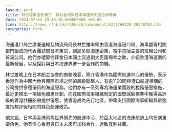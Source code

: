 ```yaml
---
layout: post
title: 林世雄率團到東京　探討香港與日本海運界加強合作商機
date: 2024-07-03 19:40:20.000000000 +08:00
link: https://news.rthk.hk/rthk/ch/component/k2/1760128-20240703.htm
categories: rthk
---
```


海運港口局主席兼運輸及物流局局長林世雄率領由香港海運港口局、海事處等相關部門組成的代表團訪問日本東京，到訪多間海運企業，當中包括主要的班輪公司和貿易公司。他們亦禮節性拜會日本國土交通副大臣國場幸之助，介紹香港海運業的最新發展，以及探討與日本海運界進一步合作的商機。

林世雄晚上在日本船主協會的商務晚宴，簡介香港作為國際航運中心的優勢，表示香港作為中國內地與國際市場之間的超級聯繫人，有逾1100間與港口航運相關的公司提供多種優質的海運服務。他們亦有一系列專為海運業而設的稅務優惠措施，最近更推出一項綠色優惠計劃，向在國際海事組織制定的國際減碳標準中獲得高評級的香港註冊船舶提供優惠，使香港成為先行地區，帶頭支持國際海事組織與碳強度指標評級相關的綠色航運政策。

他又說，日本與香港同為世界領先的航運中心，於亞太地區的海運航道上均扮演重要角色。他有信心香港與日本未來可加強合作，達致互利共贏。
